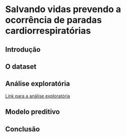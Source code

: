 # Salvando vidas prevendo a ocorrência de paradas cardiorrespiratórias

## Introdução

## O dataset

## Análise exploratória

[Link para a análise exploratória](https://colab.research.google.com/drive/1M3CzMUCwjXOFwm72GeYdMy1O4IxXxQN6?usp=sharing)



## Modelo preditivo

## Conclusão
